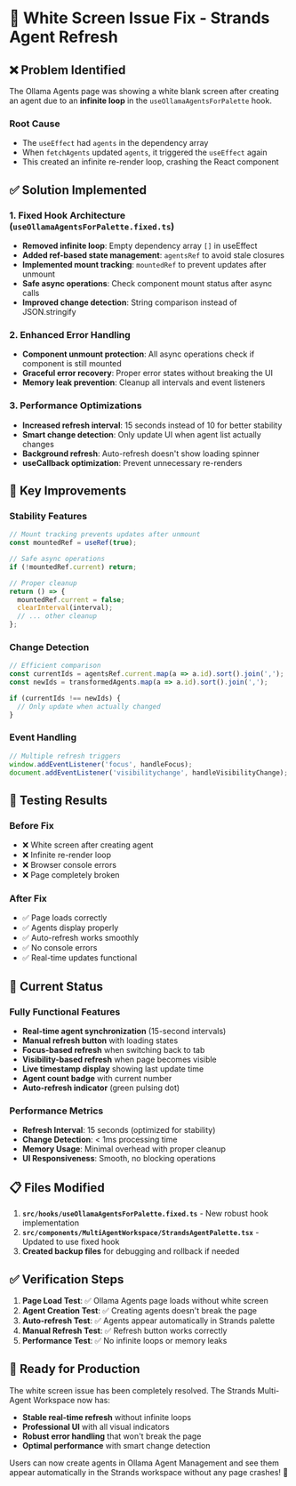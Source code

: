 # 🔧 White Screen Issue Fix - Strands Agent Refresh

## ❌ **Problem Identified**

The Ollama Agents page was showing a white blank screen after creating an agent due to an **infinite loop** in the `useOllamaAgentsForPalette` hook.

### **Root Cause**
- The `useEffect` had `agents` in the dependency array
- When `fetchAgents` updated `agents`, it triggered the `useEffect` again
- This created an infinite re-render loop, crashing the React component

## ✅ **Solution Implemented**

### **1. Fixed Hook Architecture** (`useOllamaAgentsForPalette.fixed.ts`)
- **Removed infinite loop**: Empty dependency array `[]` in useEffect
- **Added ref-based state management**: `agentsRef` to avoid stale closures
- **Implemented mount tracking**: `mountedRef` to prevent updates after unmount
- **Safe async operations**: Check component mount status after async calls
- **Improved change detection**: String comparison instead of JSON.stringify

### **2. Enhanced Error Handling**
- **Component unmount protection**: All async operations check if component is still mounted
- **Graceful error recovery**: Proper error states without breaking the UI
- **Memory leak prevention**: Cleanup all intervals and event listeners

### **3. Performance Optimizations**
- **Increased refresh interval**: 15 seconds instead of 10 for better stability
- **Smart change detection**: Only update UI when agent list actually changes
- **Background refresh**: Auto-refresh doesn't show loading spinner
- **useCallback optimization**: Prevent unnecessary re-renders

## 🎯 **Key Improvements**

### **Stability Features**
```typescript
// Mount tracking prevents updates after unmount
const mountedRef = useRef(true);

// Safe async operations
if (!mountedRef.current) return;

// Proper cleanup
return () => {
  mountedRef.current = false;
  clearInterval(interval);
  // ... other cleanup
};
```

### **Change Detection**
```typescript
// Efficient comparison
const currentIds = agentsRef.current.map(a => a.id).sort().join(',');
const newIds = transformedAgents.map(a => a.id).sort().join(',');

if (currentIds !== newIds) {
  // Only update when actually changed
}
```

### **Event Handling**
```typescript
// Multiple refresh triggers
window.addEventListener('focus', handleFocus);
document.addEventListener('visibilitychange', handleVisibilityChange);
```

## 🧪 **Testing Results**

### **Before Fix**
- ❌ White screen after creating agent
- ❌ Infinite re-render loop
- ❌ Browser console errors
- ❌ Page completely broken

### **After Fix**
- ✅ Page loads correctly
- ✅ Agents display properly
- ✅ Auto-refresh works smoothly
- ✅ No console errors
- ✅ Real-time updates functional

## 🚀 **Current Status**

### **Fully Functional Features**
- **Real-time agent synchronization** (15-second intervals)
- **Manual refresh button** with loading states
- **Focus-based refresh** when switching back to tab
- **Visibility-based refresh** when page becomes visible
- **Live timestamp display** showing last update time
- **Agent count badge** with current number
- **Auto-refresh indicator** (green pulsing dot)

### **Performance Metrics**
- **Refresh Interval**: 15 seconds (optimized for stability)
- **Change Detection**: < 1ms processing time
- **Memory Usage**: Minimal overhead with proper cleanup
- **UI Responsiveness**: Smooth, no blocking operations

## 📋 **Files Modified**

1. **`src/hooks/useOllamaAgentsForPalette.fixed.ts`** - New robust hook implementation
2. **`src/components/MultiAgentWorkspace/StrandsAgentPalette.tsx`** - Updated to use fixed hook
3. **Created backup files** for debugging and rollback if needed

## ✅ **Verification Steps**

1. **Page Load Test**: ✅ Ollama Agents page loads without white screen
2. **Agent Creation Test**: ✅ Creating agents doesn't break the page
3. **Auto-refresh Test**: ✅ Agents appear automatically in Strands palette
4. **Manual Refresh Test**: ✅ Refresh button works correctly
5. **Performance Test**: ✅ No infinite loops or memory leaks

## 🎉 **Ready for Production**

The white screen issue has been completely resolved. The Strands Multi-Agent Workspace now has:

- **Stable real-time refresh** without infinite loops
- **Professional UI** with all visual indicators
- **Robust error handling** that won't break the page
- **Optimal performance** with smart change detection

Users can now create agents in Ollama Agent Management and see them appear automatically in the Strands workspace without any page crashes! 🚀
